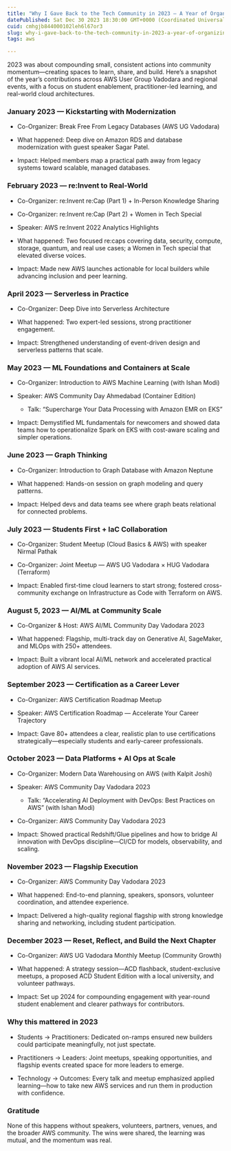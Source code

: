 ```yaml
---
title: "Why I Gave Back to the Tech Community in 2023 — A Year of Organizing, Speaking, and Building Together"
datePublished: Sat Dec 30 2023 18:30:00 GMT+0000 (Coordinated Universal Time)
cuid: cmhgjb844000102leh6l67or3
slug: why-i-gave-back-to-the-tech-community-in-2023-a-year-of-organizing-speaking-and-building-together
tags: aws

---
```


2023 was about compounding small, consistent actions into community momentum—creating spaces to learn, share, and build. Here’s a snapshot of the year’s contributions across AWS User Group Vadodara and regional events, with a focus on student enablement, practitioner-led learning, and real-world cloud architectures.

### January 2023 — Kickstarting with Modernization

* Co-Organizer: Break Free From Legacy Databases (AWS UG Vadodara)
    
* What happened: Deep dive on Amazon RDS and database modernization with guest speaker Sagar Patel.
    
* Impact: Helped members map a practical path away from legacy systems toward scalable, managed databases.
    

### February 2023 — re:Invent to Real-World

* Co-Organizer: re:Invent re:Cap (Part 1) + In-Person Knowledge Sharing
    
* Co-Organizer: re:Invent re:Cap (Part 2) + Women in Tech Special
    
* Speaker: AWS re:Invent 2022 Analytics Highlights
    
* What happened: Two focused re:caps covering data, security, compute, storage, quantum, and real use cases; a Women in Tech special that elevated diverse voices.
    
* Impact: Made new AWS launches actionable for local builders while advancing inclusion and peer learning.
    

### April 2023 — Serverless in Practice

* Co-Organizer: Deep Dive into Serverless Architecture
    
* What happened: Two expert-led sessions, strong practitioner engagement.
    
* Impact: Strengthened understanding of event-driven design and serverless patterns that scale.
    

### May 2023 — ML Foundations and Containers at Scale

* Co-Organizer: Introduction to AWS Machine Learning (with Ishan Modi)
    
* Speaker: AWS Community Day Ahmedabad (Container Edition)
    
    * Talk: “Supercharge Your Data Processing with Amazon EMR on EKS”
        
* Impact: Demystified ML fundamentals for newcomers and showed data teams how to operationalize Spark on EKS with cost-aware scaling and simpler operations.
    

### June 2023 — Graph Thinking

* Co-Organizer: Introduction to Graph Database with Amazon Neptune
    
* What happened: Hands-on session on graph modeling and query patterns.
    
* Impact: Helped devs and data teams see where graph beats relational for connected problems.
    

### July 2023 — Students First + IaC Collaboration

* Co-Organizer: Student Meetup (Cloud Basics & AWS) with speaker Nirmal Pathak
    
* Co-Organizer: Joint Meetup — AWS UG Vadodara × HUG Vadodara (Terraform)
    
* Impact: Enabled first-time cloud learners to start strong; fostered cross-community exchange on Infrastructure as Code with Terraform on AWS.
    

### August 5, 2023 — AI/ML at Community Scale

* Co-Organizer & Host: AWS AI/ML Community Day Vadodara 2023
    
* What happened: Flagship, multi-track day on Generative AI, SageMaker, and MLOps with 250+ attendees.
    
* Impact: Built a vibrant local AI/ML network and accelerated practical adoption of AWS AI services.
    

### September 2023 — Certification as a Career Lever

* Co-Organizer: AWS Certification Roadmap Meetup
    
* Speaker: AWS Certification Roadmap — Accelerate Your Career Trajectory
    
* Impact: Gave 80+ attendees a clear, realistic plan to use certifications strategically—especially students and early-career professionals.
    

### October 2023 — Data Platforms + AI Ops at Scale

* Co-Organizer: Modern Data Warehousing on AWS (with Kalpit Joshi)
    
* Speaker: AWS Community Day Vadodara 2023
    
    * Talk: “Accelerating AI Deployment with DevOps: Best Practices on AWS” (with Ishan Modi)
        
* Co-Organizer: AWS Community Day Vadodara 2023
    
* Impact: Showed practical Redshift/Glue pipelines and how to bridge AI innovation with DevOps discipline—CI/CD for models, observability, and scaling.
    

### November 2023 — Flagship Execution

* Co-Organizer: AWS Community Day Vadodara 2023
    
* What happened: End-to-end planning, speakers, sponsors, volunteer coordination, and attendee experience.
    
* Impact: Delivered a high-quality regional flagship with strong knowledge sharing and networking, including student participation.
    

### December 2023 — Reset, Reflect, and Build the Next Chapter

* Co-Organizer: AWS UG Vadodara Monthly Meetup (Community Growth)
    
* What happened: A strategy session—ACD flashback, student-exclusive meetups, a proposed ACD Student Edition with a local university, and volunteer pathways.
    
* Impact: Set up 2024 for compounding engagement with year-round student enablement and clearer pathways for contributors.
    

### Why this mattered in 2023

* Students → Practitioners: Dedicated on-ramps ensured new builders could participate meaningfully, not just spectate.
    
* Practitioners → Leaders: Joint meetups, speaking opportunities, and flagship events created space for more leaders to emerge.
    
* Technology → Outcomes: Every talk and meetup emphasized applied learning—how to take new AWS services and run them in production with confidence.
    

### Gratitude

None of this happens without speakers, volunteers, partners, venues, and the broader AWS community. The wins were shared, the learning was mutual, and the momentum was real.